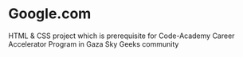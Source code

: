 # Google.com
HTML &amp; CSS project which is prerequisite for Code-Academy Career Accelerator Program in Gaza Sky Geeks community 
